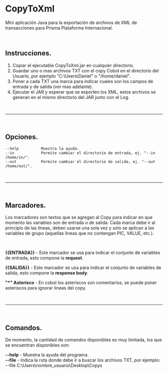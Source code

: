 # CopyToXml

Mini aplicación Java para la exportación de archivos de XML de transacciones para Prisma Plataforma Internacional.

<br/>

## Instrucciones.

1) Copiar el ejecutable CopyToXml.jar en cualquier directorio.
2) Guardar uno o mas archivos TXT con el copy Cobol en el directorio del Usuario, por ejemplo "C:\Users\Daniel" o "/home/daniel".
3) Poner a cada TXT una marca para indicar cuales son los campos de entrada y de salida (ver mas adelante).
4) Ejecutar el JAR y esperar que se exporten los XML, estos archivos se generan en el mismo directorio del JAR junto con el Log.

<br/> <hr/> <br/>

## Opciones.

    --help          Muestra la ayuda.
    --in            Permite cambiar el directorio de entrada, ej. "--in /home/in/".
    --out           Permite cambiar el directorio de salida, ej. "--out /home/out/".

<br/> <hr/> <br/>

## Marcadores.

Los marcadores son textos que se agregan al Copy para indicar en que momento las variables son de entrada o de salida.
Cada marca debe ir al principio de las líneas, deben usarse una sola vez y solo se aplican a las variables de grupo (aquellas lineas que no contengan PIC, VALUE, etc.).

<br/>

<b>{{ENTRADA}}</b> - Este marcador se usa para indicar el conjunto de variables de entrada, esto compone la <b>request</b>.

<b>{{SALIDA}}</b> - Este marcador se usa para indicar el conjunto de variables de salida, esto compone la <b>response body</b>.

<b>"*" Asterisco</b> - En cobol los asteriscos son comentarios, se puede poner asteriscos para ignorar lineas del copy.

<br/> <hr/> <br/>

## Comandos.

De momento, la cantidad de comandos disponibles es muy limitada, los que se encuentran disponibles son:

<b>--help</b> - Muestra la ayuda del programa. <br/>
<b>--file</b> - Indica la ruta donde debe ir a buscar los archivos TXT, por                     ejemplo: --file C:\Users\nombre_usuario\Desktop\Copys